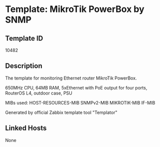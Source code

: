 # Template: MikroTik PowerBox by SNMP

## Template ID
10482

## Description
The template for monitoring Ethernet router MikroTik PowerBox.

650MHz CPU, 64MB RAM, 5xEthernet with PoE output for four ports, RouterOS L4,
outdoor case, PSU

MIBs used:
HOST-RESOURCES-MIB
SNMPv2-MIB
MIKROTIK-MIB
IF-MIB

Generated by official Zabbix template tool "Templator"

## Linked Hosts
None

